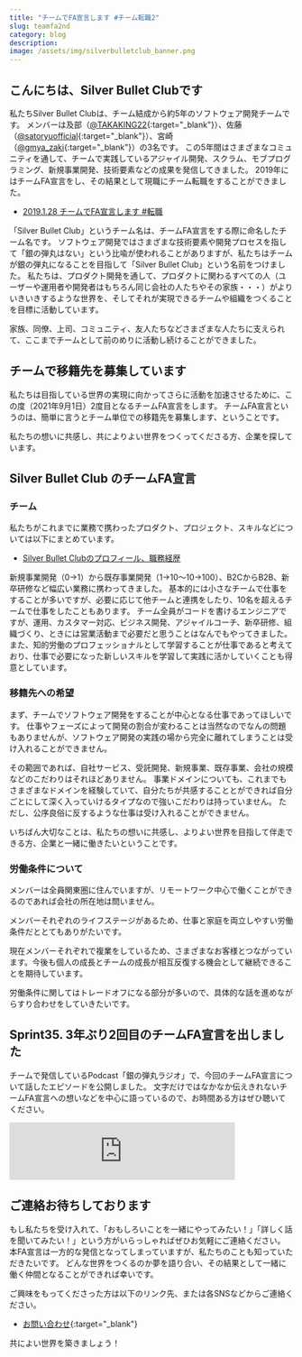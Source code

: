```yaml
---
title: "チームでFA宣言します #チーム転職2"
slug: teamfa2nd
category: blog
description: 
image: /assets/img/silverbulletclub_banner.png
---
```


## こんにちは、Silver Bullet Clubです

私たちSilver Bullet Clubは、チーム結成から約5年のソフトウェア開発チームです。
メンバーは及部（[@TAKAKING22](https://twitter.com/takaking22){:target="_blank"}）、佐藤（[@satoryuofficial](https://twitter.com/satoryuofficial){:target="_blank"}）、宮崎（[@gmya_zaki](https://twitter.com/gmya_zaki){:target="_blank"}）の3名です。
この5年間はさまざまなコミュニティを通して、チームで実践しているアジャイル開発、スクラム、モブプログラミング、新規事業開発、技術要素などの成果を発信してきました。
2019年にはチームFA宣言をし、その結果として現職にチーム転職をすることができました。

* [2019.1.28 チームでFA宣言します #転職](/blog/2019/01/28/teamfa.html)

「Silver Bullet Club」というチーム名は、チームFA宣言をする際に命名したチーム名です。
ソフトウェア開発ではさまざまな技術要素や開発プロセスを指して「銀の弾丸はない」という比喩が使われることがありますが、私たちはチームが銀の弾丸になることを目指して「Silver Bullet Club」という名前をつけました。
私たちは、プロダクト開発を通して、プロダクトに関わるすべての人（ユーザーや運用者や開発者はもちろん同じ会社の人たちやその家族・・・）がよりいきいきするような世界を、そしてそれが実現できるチームや組織をつくることを目標に活動しています。

家族、同僚、上司、コミュニティ、友人たちなどさまざまな人たちに支えられて、ここまでチームとして前のめりに活動し続けることができました。

## チームで移籍先を募集しています

私たちは目指している世界の実現に向かってさらに活動を加速させるために、この度（2021年9月1日）2度目となるチームFA宣言をします。
チームFA宣言というのは、簡単に言うとチーム単位での移籍先を募集します、ということです。

私たちの想いに共感し、共によりよい世界をつくってくださる方、企業を探しています。

## Silver Bullet Club のチームFA宣言

### チーム

私たちがこれまでに業務で携わったプロダクト、プロジェクト、スキルなどについては以下にまとめています。

* [Silver Bullet Clubのプロフィール、職務経歴](/team)

新規事業開発（0->1）から既存事業開発（1->10〜10->100）、B2CからB2B、新卒研修など幅広い業務に携わってきました。
基本的には小さなチームで仕事をすることが多いですが、必要に応じて他チームと連携をしたり、10名を超えるチームで仕事をしたこともあります。
チーム全員がコードを書けるエンジニアですが、運用、カスタマー対応、ビジネス開発、アジャイルコーチ、新卒研修、組織づくり、ときには営業活動まで必要だと思うことはなんでもやってきました。
また、知的労働のプロフェッショナルとして学習することが仕事であると考えており、仕事で必要になった新しいスキルを学習して実践に活かしていくことも得意としています。

### 移籍先への希望

まず、チームでソフトウェア開発をすることが中心となる仕事であってほしいです。
仕事やフェーズによって開発の割合が変わることは当然なのでなんの問題もありませんが、ソフトウェア開発の実践の場から完全に離れてしまうことは受け入れることができません。

その範囲であれば、自社サービス、受託開発、新規事業、既存事業、会社の規模などのこだわりはそれほどありません。
事業ドメインについても、これまでもさまざまなドメインを経験していて、自分たちが共感することとができれば自分ごとにして深く入っていけるタイプなので強いこだわりは持っていません。
ただし、公序良俗に反するような仕事は受け入れることができません。

いちばん大切なことは、私たちの想いに共感し、よりよい世界を目指して伴走できる方、企業と一緒に働きたいということです。

### 労働条件について

メンバーは全員関東圏に住んでいますが、リモートワーク中心で働くことができるのであれば会社の所在地は問いません。

メンバーそれぞれのライフステージがあるため、仕事と家庭を両立しやすい労働条件だととてもありがたいです。

現在メンバーそれぞれで複業をしているため、さまざまなお客様とつながっています。今後も個人の成長とチームの成長が相互反復する機会として継続できることを期待しています。

労働条件に関してはトレードオフになる部分が多いので、具体的な話を進めながらすり合わせをしていきたいです。

## Sprint35. 3年ぶり2回目のチームFA宣言を出しました

チームで発信しているPodcast「銀の弾丸ラジオ」で、今回のチームFA宣言について話したエピソードを公開しました。
文字だけではなかなか伝えきれないチームFA宣言への想いなどを中心に語っているので、お時間ある方はぜひ聴いてください。

<iframe src="https://anchor.fm/silver-bullet-club/embed/episodes/Sprint35--32FA-e16jfj2" height="102px" width="400px" frameborder="0" scrolling="no"></iframe>

## ご連絡お待ちしております

もし私たちを受け入れて、「おもしろいことを一緒にやってみたい！」「詳しく話を聞いてみたい！」という方がいらっしゃればぜひお気軽にご連絡ください。
本FA宣言は一方的な発信となってしまっていますが、私たちのことも知っていただきたいです。
どんな世界をつくるのか夢を語り合い、その結果として一緒に働く仲間となることができれば幸いです。

ご興味をもってくださった方は以下のリンク先、または各SNSなどからご連絡ください。

* [お問い合わせ](https://forms.gle/NZC9ehLZZc5i2z9s5){:target="_blank"}

共によい世界を築きましょう！
